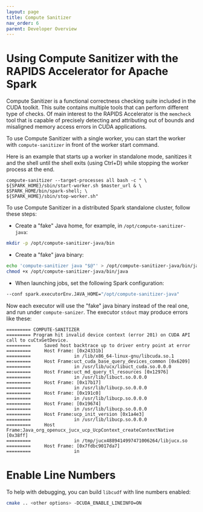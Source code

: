 ```yaml
---
layout: page
title: Compute Sanitizer
nav_order: 6
parent: Developer Overview
---
```


# Using Compute Sanitizer with the RAPIDS Accelerator for Apache Spark

Compute Sanitizer is a functional correctness checking suite included in the CUDA toolkit.
This suite contains multiple tools that can perform different type of checks. Of main interest to
the RAPIDS Accelerator is the `memcheck` tool that is capable of precisely detecting and
attributing out of bounds and misaligned memory access errors in CUDA applications.

To use Compute Sanitizer with a single worker, you can start the worker with `compute-sanitizer`
in front of the worker start command.

Here is an example that starts up a worker in standalone mode, sanitizes it and the shell until
the shell exits (using Ctrl+D) while stopping the worker process at the end.

```base
compute-sanitizer --target-processes all bash -c " \
${SPARK_HOME}/sbin/start-worker.sh $master_url & \
$SPARK_HOME/bin/spark-shell; \
${SPARK_HOME}/sbin/stop-worker.sh"
```

To use Compute Sanitizer in a distributed Spark standalone cluster, follow these
steps:
  * Create a "fake" Java home, for example, in `/opt/compute-sanitizer-java`:
```bash
mkdir -p /opt/compute-sanitizer-java/bin
```
  * Create a "fake" java binary:
```bash
echo 'compute-sanitizer java "$@"' > /opt/compute-sanitizer-java/bin/java
chmod +x /opt/compute-sanitizer-java/bin/java
```
  * When launching jobs, set the following Spark configuration:
```bash
--conf spark.executorEnv.JAVA_HOME="/opt/compute-sanitizer-java"
```

Now each executor will use the "fake" java binary instead of the real one, and run under
`compute-sanizer`. The executor `stdout` may produce errors like these:
```console
========= COMPUTE-SANITIZER
========= Program hit invalid device context (error 201) on CUDA API call to cuCtxGetDevice.
=========     Saved host backtrace up to driver entry point at error
=========     Host Frame: [0x24331b]
=========                in /lib/x86_64-linux-gnu/libcuda.so.1
=========     Host Frame:uct_cuda_base_query_devices_common [0x6209]
=========                in /usr/lib/ucx/libuct_cuda.so.0.0.0
=========     Host Frame:uct_md_query_tl_resources [0x12976]
=========                in /usr/lib/libuct.so.0.0.0
=========     Host Frame: [0x17b17]
=========                in /usr/lib/libucp.so.0.0.0
=========     Host Frame: [0x191c0]
=========                in /usr/lib/libucp.so.0.0.0
=========     Host Frame: [0x19674]
=========                in /usr/lib/libucp.so.0.0.0
=========     Host Frame:ucp_init_version [0x1a4e3]
=========                in /usr/lib/libucp.so.0.0.0
=========     Host Frame:Java_org_openucx_jucx_ucp_UcpContext_createContextNative [0x38ff]
=========                in /tmp/jucx4889414997471006264/libjucx.so
=========     Host Frame: [0x7fdbc9017da7]
=========                in
```

# Enable Line Numbers

To help with debugging, you can build `libcudf` with line numbers enabled:
```bash
cmake .. <other options> -DCUDA_ENABLE_LINEINFO=ON
```
